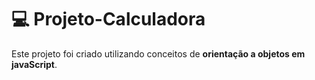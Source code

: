 # 💻 Projeto-Calculadora
Este projeto foi criado utilizando conceitos de <strong>orientação a objetos em javaScript</strong>.

